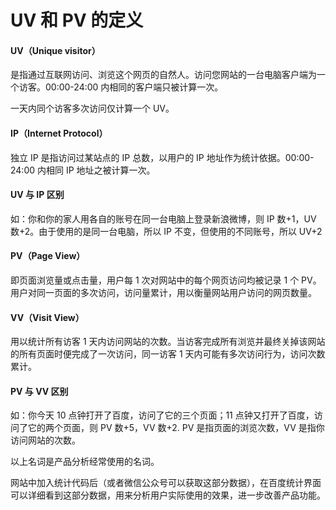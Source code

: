 # UV 和 PV 的定义

#### UV（Unique visitor）

是指通过互联网访问、浏览这个网页的自然人。访问您网站的一台电脑客户端为一个访客。00:00-24:00 内相同的客户端只被计算一次。

一天内同个访客多次访问仅计算一个 UV。

#### IP（Internet Protocol）

独立 IP 是指访问过某站点的 IP 总数，以用户的 IP 地址作为统计依据。00:00-24:00 内相同 IP 地址之被计算一次。

#### UV 与 IP 区别

如：你和你的家人用各自的账号在同一台电脑上登录新浪微博，则 IP 数+1，UV 数+2。由于使用的是同一台电脑，所以 IP 不变，但使用的不同账号，所以 UV+2

#### PV（Page View）

即页面浏览量或点击量，用户每 1 次对网站中的每个网页访问均被记录 1 个 PV。用户对同一页面的多次访问，访问量累计，用以衡量网站用户访问的网页数量。

#### VV（Visit View）

用以统计所有访客 1 天内访问网站的次数。当访客完成所有浏览并最终关掉该网站的所有页面时便完成了一次访问，同一访客 1 天内可能有多次访问行为，访问次数累计。

#### PV 与 VV 区别

如：你今天 10 点钟打开了百度，访问了它的三个页面；11 点钟又打开了百度，访问了它的两个页面，则 PV 数+5，VV 数+2. PV 是指页面的浏览次数，VV 是指你访问网站的次数。

以上名词是产品分析经常使用的名词。

网站中加入统计代码后（或者微信公众号可以获取这部分数据），在百度统计界面可以详细看到这部分数据，用来分析用户实际使用的效果，进一步改善产品功能。
